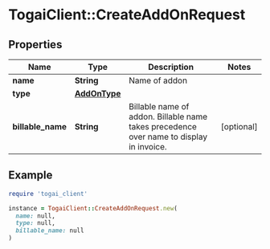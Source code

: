 # TogaiClient::CreateAddOnRequest

## Properties

| Name | Type | Description | Notes |
| ---- | ---- | ----------- | ----- |
| **name** | **String** | Name of addon |  |
| **type** | [**AddOnType**](AddOnType.md) |  |  |
| **billable_name** | **String** | Billable name of addon. Billable name takes precedence over name to display in invoice. | [optional] |

## Example

```ruby
require 'togai_client'

instance = TogaiClient::CreateAddOnRequest.new(
  name: null,
  type: null,
  billable_name: null
)
```

